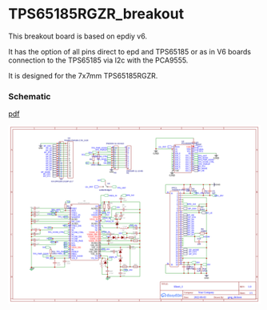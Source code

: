 # TPS65185RGZR_breakout

This breakout board is based on epdiy v6.

It has the option of 
all pins direct to epd and TPS65185 
or as in V6 boards connection to the TPS65185 via I2c with the PCA9555.

It is designed for the 7x7mm TPS65185RGZR.

### Schematic

[pdf](./schematics/Schematic_TPS65185RGZR_breakout.pdf)

![Breakout](./images/Schematic.png)
